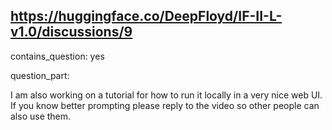 ## https://huggingface.co/DeepFloyd/IF-II-L-v1.0/discussions/9

contains_question: yes

question_part: 

I am also working on a tutorial for how to run it locally in a very nice web UI. If you know better prompting please reply to the video so other people can also use them.